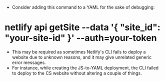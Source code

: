 - Consider adding this command to a YAML for the sake of debugging:

# netlify api getSite --data '{ "site_id": "your-site-id" }' --auth=your-token

- This may be required as sometimes Netlify's CLI fails to deploy a website due to unknown reasons, and it may give unrelated generic error messages.
- For instance, while creating the JS-to-YAML deployment, the CLI failed to deploy to the CS website without altering a couple of things.
